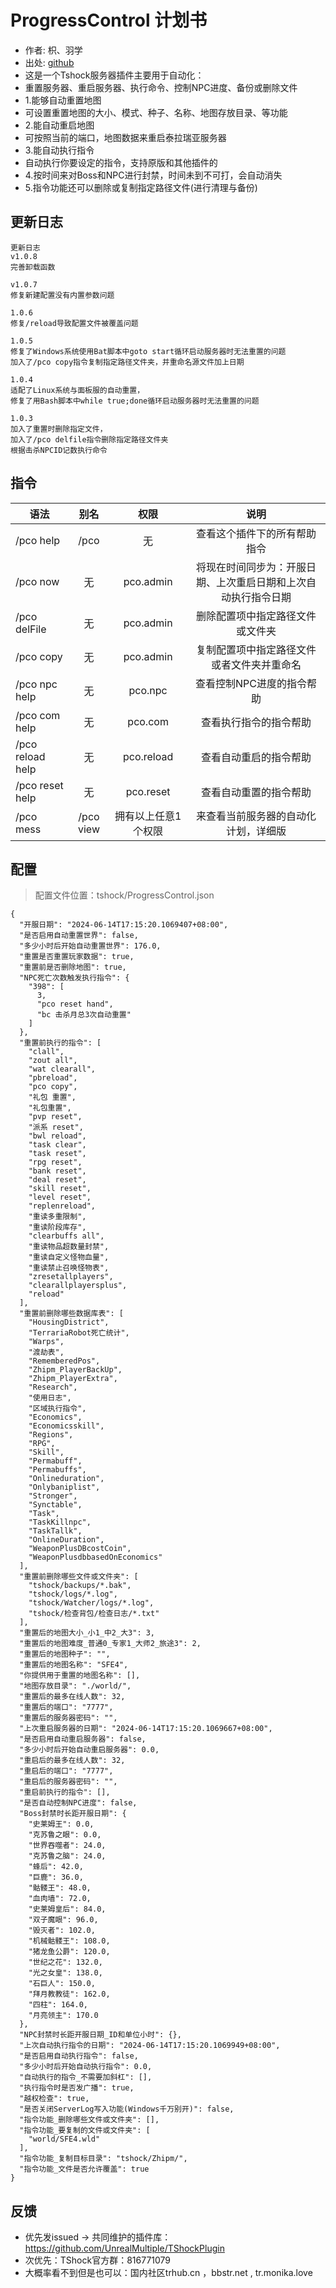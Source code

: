 # ProgressControl 计划书

- 作者: 枳、羽学
- 出处: [github](https://github.com/skywhale-zhi/ProgressControl)
- 这是一个Tshock服务器插件主要用于自动化：
- 重置服务器、重启服务器、执行命令、控制NPC进度、备份或删除文件
- 1.能够自动重置地图
- 可设置重置地图的大小、模式、种子、名称、地图存放目录、等功能
- 2.能自动重启地图
- 可按照当前的端口，地图数据来重启泰拉瑞亚服务器
- 3.能自动执行指令
- 自动执行你要设定的指令，支持原版和其他插件的
- 4.按时间来对Boss和NPC进行封禁，时间未到不可打，会自动消失
- 5.指令功能还可以删除或复制指定路径文件(进行清理与备份)

## 更新日志

```
更新日志
v1.0.8
完善卸载函数

v1.0.7
修复新建配置没有内置参数问题

1.0.6 
修复/reload导致配置文件被覆盖问题

1.0.5
修复了Windows系统使用Bat脚本中goto start循环启动服务器时无法重置的问题
加入了/pco copy指令复制指定路径文件夹，并重命名源文件加上日期

1.0.4
适配了Linux系统与面板服的自动重置，
修复了用Bash脚本中while true;done循环启动服务器时无法重置的问题

1.0.3
加入了重置时删除指定文件，
加入了/pco delfile指令删除指定路径文件夹
根据击杀NPCID记数执行命令

```

## 指令

| 语法           |   别名  |   权限         |   说明   |
| -------------- | :---------:| :------------: | :------: |
| /pco help |  /pco |  无  | 查看这个插件下的所有帮助指令 |
| /pco now  | 无 |  pco.admin |  将现在时间同步为：开服日期、上次重启日期和上次自动执行指令日期|
| /pco delFile  | 无 |  pco.admin |  删除配置项中指定路径文件或文件夹 |
| /pco copy  | 无 |  pco.admin |  复制配置项中指定路径文件或者文件夹并重命名|
| /pco npc help  | 无 |  pco.npc |  查看控制NPC进度的指令帮助|
| /pco com help  | 无 |  pco.com |  查看执行指令的指令帮助|
| /pco reload help  | 无 |  pco.reload |  查看自动重启的指令帮助|
| /pco reset help  | 无 |  pco.reset |  查看自动重置的指令帮助|
| /pco mess  | /pco view |  拥有以上任意1个权限 |  来查看当前服务器的自动化计划，详细版|



## 配置
> 配置文件位置：tshock/ProgressControl.json
```
{
  "开服日期": "2024-06-14T17:15:20.1069407+08:00",
  "是否启用自动重置世界": false,
  "多少小时后开始自动重置世界": 176.0,
  "重置是否重置玩家数据": true,
  "重置前是否删除地图": true,
  "NPC死亡次数触发执行指令": {
    "398": [
      3,
      "pco reset hand",
      "bc 击杀月总3次自动重置"
    ]
  },
  "重置前执行的指令": [
    "clall",
    "zout all",
    "wat clearall",
    "pbreload",
    "pco copy",
    "礼包 重置",
    "礼包重置",
    "pvp reset",
    "派系 reset",
    "bwl reload",
    "task clear",
    "task reset",
    "rpg reset",
    "bank reset",
    "deal reset",
    "skill reset",
    "level reset",
    "replenreload",
    "重读多重限制",
    "重读阶段库存",
    "clearbuffs all",
    "重读物品超数量封禁",
    "重读自定义怪物血量",
    "重读禁止召唤怪物表",
    "zresetallplayers",
    "clearallplayersplus",
    "reload"
  ],
  "重置前删除哪些数据库表": [
    "HousingDistrict",
    "TerrariaRobot死亡统计",
    "Warps",
    "渡劫表",
    "RememberedPos",
    "Zhipm_PlayerBackUp",
    "Zhipm_PlayerExtra",
    "Research",
    "使用日志",
    "区域执行指令",
    "Economics",
    "Economicsskill",
    "Regions",
    "RPG",
    "Skill",
    "Permabuff",
    "Permabuffs",
    "Onlineduration",
    "Onlybaniplist",
    "Stronger",
    "Synctable",
    "Task",
    "TaskKillnpc",
    "TaskTallk",
    "OnlineDuration",
    "WeaponPlusDBcostCoin",
    "WeaponPlusdbbasedOnEconomics"
  ],
  "重置前删除哪些文件或文件夹": [
    "tshock/backups/*.bak",
    "tshock/logs/*.log",
    "tshock/Watcher/logs/*.log",
    "tshock/检查背包/检查日志/*.txt"
  ],
  "重置后的地图大小_小1_中2_大3": 3,
  "重置后的地图难度_普通0_专家1_大师2_旅途3": 2,
  "重置后的地图种子": "",
  "重置后的地图名称": "SFE4",
  "你提供用于重置的地图名称": [],
  "地图存放目录": "./world/",
  "重置后的最多在线人数": 32,
  "重置后的端口": "7777",
  "重置后的服务器密码": "",
  "上次重启服务器的日期": "2024-06-14T17:15:20.1069667+08:00",
  "是否启用自动重启服务器": false,
  "多少小时后开始自动重启服务器": 0.0,
  "重启后的最多在线人数": 32,
  "重启后的端口": "7777",
  "重启后的服务器密码": "",
  "重启前执行的指令": [],
  "是否自动控制NPC进度": false,
  "Boss封禁时长距开服日期": {
    "史莱姆王": 0.0,
    "克苏鲁之眼": 0.0,
    "世界吞噬者": 24.0,
    "克苏鲁之脑": 24.0,
    "蜂后": 42.0,
    "巨鹿": 36.0,
    "骷髅王": 48.0,
    "血肉墙": 72.0,
    "史莱姆皇后": 84.0,
    "双子魔眼": 96.0,
    "毁灭者": 102.0,
    "机械骷髅王": 108.0,
    "猪龙鱼公爵": 120.0,
    "世纪之花": 132.0,
    "光之女皇": 138.0,
    "石巨人": 150.0,
    "拜月教教徒": 162.0,
    "四柱": 164.0,
    "月亮领主": 170.0
  },
  "NPC封禁时长距开服日期_ID和单位小时": {},
  "上次自动执行指令的日期": "2024-06-14T17:15:20.1069949+08:00",
  "是否启用自动执行指令": false,
  "多少小时后开始自动执行指令": 0.0,
  "自动执行的指令_不需要加斜杠": [],
  "执行指令时是否发广播": true,
  "越权检查": true,
  "是否关闭ServerLog写入功能(Windows千万别开)": false,
  "指令功能_删除哪些文件或文件夹": [],
  "指令功能_要复制的文件或文件夹": [
    "world/SFE4.wld"
  ],
  "指令功能_复制目标目录": "tshock/Zhipm/",
  "指令功能_文件是否允许覆盖": true
}
```

## 反馈
- 优先发issued -> 共同维护的插件库：https://github.com/UnrealMultiple/TShockPlugin
- 次优先：TShock官方群：816771079
- 大概率看不到但是也可以：国内社区trhub.cn ，bbstr.net , tr.monika.love
